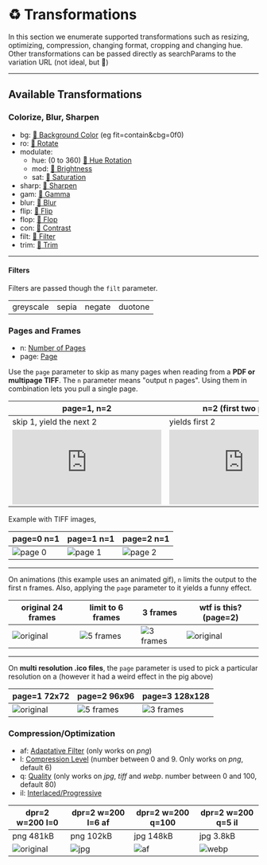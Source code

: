 # ♻️ Transformations

In this section we enumerate supported transformations such as resizing, optimizing, compression, changing format, cropping and changing hue. Other transformations can be passed directly as searchParams to the variation URL (not ideal, but :shrug:)

----------
## Available Transformations


### Colorize, Blur, Sharpen

 - bg:  [🔗 Background Color](https://images.weserv.nl/docs/adjustment.html#background) (eg  fit=contain&cbg=0f0)
 - ro:  [🔗 Rotate](https://images.weserv.nl/docs/adjustment.html#rotate)
 - modulate:
   - hue:   (0 to 360) [🔗 Hue Rotation](https://images.weserv.nl/docs/adjustment.html#hue-rotation)
   - mod: [🔗 Brightness](https://images.weserv.nl/docs/adjustment.html#brightness)
   - sat: [🔗 Saturation](https://images.weserv.nl/docs/adjustment.html#saturation)
 - sharp:  [🔗 Sharpen](https://images.weserv.nl/docs/adjustment.html#sharpen)
 - gam:  [🔗 Gamma](https://images.weserv.nl/docs/adjustment.html#gamma)
 - blur:  [🔗 Blur](https://images.weserv.nl/docs/adjustment.html#blur)
 - flip:  [🔗 Flip](https://images.weserv.nl/docs/adjustment.html#flip)
 - flop:  [🔗 Flop](https://images.weserv.nl/docs/adjustment.html#flop)
 - con:  [🔗 Contrast](https://images.weserv.nl/docs/adjustment.html#contrast)
 - filt:  [🔗 Filter](https://images.weserv.nl/docs/adjustment.html#filter)
 - trim:  [🔗 Trim](https://images.weserv.nl/docs/adjustment.html#trim) 


<adjustments-grid :adjustments="{hue:160,blur:2,sharp:3,con:7,mod:1.4,sat:0.3,gam:2,flip:'',flop:'',tint:'red',ro:90,bg:'19C'}" :default_width="210" default_tx="we"  :default_height="210" image="riff.one/dice_200.png"/>



----
#### Filters 

Filters are passed though the `filt` parameter. 

| |   |   | |
|----------|------|---------|  -- |
| <image-transform image="riff.one/designcue-unsplash.jpg" transform="w=200_filt=greyscale">greyscale</image-transform> | <image-transform image="riff.one/designcue-unsplash.jpg" transform="w=200_filt=sepia">sepia</image-transform> | <image-transform image="riff.one/designcue-unsplash.jpg" transform="w=200_filt=negate">negate</image-transform> | <image-transform image="riff.one/designcue-unsplash.jpg" transform="w=200_filt=duotone">duotone</image-transform> |
 
### Pages and Frames

- n: [Number of Pages](https://images.weserv.nl/docs/format.html#number-of-pages) 
- page: [Page](https://images.weserv.nl/docs/format.html#page)

Use the `page` parameter to skip as many pages when reading from a **PDF or multipage TIFF**.  The `n` parameter means "output n pages". Using them in combination lets you   pull a single page.

| page=1, n=2  |  n=2 (first two pages) | page=2 n=1 (only page 1) |
|----------|------|---------|
| skip 1, yield the next 2 | yields first 2 | skip 2, yield 1 page |
|![original](https://resizer.pictures/w=300_page=1_n=2/riff.one/img/sample_3pages.pdf) |![page 1](https://resizer.pictures/w=300_n=2/riff.one/img/sample_3pages.pdf) |  ![page 2](https://resizer.pictures/w=300_page=2_n=1/riff.one/img/sample_3pages.pdf) |     


Example with TIFF images,  

| page=0 n=1 | page=1 n=1 | page=2 n=1 |
|----------|------|---------|  
|![page 0](https://resizer.pictures/w=300_h=150_page=0_n=1_png/riff.one/banners2.tiff) |![page 1](https://resizer.pictures/w=300_page=1_n=1_png/riff.one/banners2.tiff)| ![page 2](https://resizer.pictures/w=300_page=2_n=1_png/riff.one/banners2.tiff) |  


 
----

On animations (this example uses an animated gif), `n`  limits the output to the first n frames. Also, applying the `page` parameter to it yields a funny effect.

| original 24 frames | limit to 6 frames | 3 frames | wtf is this? (page=2) |
|----------|------|---------|   -- |
|![original](https://resizer.pictures/w=300/riff.one/img/pig.gif) |![5 frames](https://resizer.pictures/w=300_n=6/riff.one/img/pig.gif) | ![3 frames](https://resizer.pictures/w=300_n=3_page=0/riff.one/img/pig.gif) |![original](https://resizer.pictures/w=300_page=2/riff.one/img/pig.gif) |

--- 

On **multi resolution .ico files**, the `page` parameter is used to pick a particular resolution on a  (however it had a weird effect in the pig above)

| page=1 72x72 | page=2 96x96 | page=3 128x128 |
|----------|------|---------|  
|![original](https://resizer.pictures/page=1/riff.one/img/multi_res.ico) |![5 frames](https://resizer.pictures/page=2/riff.one/img/multi_res.ico) | ![3 frames](https://resizer.pictures/page=3/riff.one/img/multi_res.ico) |  




 ### Compression/Optimization

- af: [Adaptative Filter](https://images.weserv.nl/docs/format.html#adaptive-filter) (only works on *png*)
- l: [Compression Level](https://images.weserv.nl/docs/format.html#compression-level) (number between 0 and 9. Only works on *png*, default 6)
- q: [Quality](https://images.weserv.nl/docs/format.html#quality) (only works on *jpg*, *tiff* and *webp*. number between 0 and 100, default 80)
- il: [Interlaced/Progressive](https://images.weserv.nl/docs/format.html#interlace-progressive)


| dpr=2 w=200 l=0 | dpr=2 w=200 l=6 af | dpr=2 w=200 q=100   | dpr=2 w=200 q=5 il |
|----------|------|---------|  --  |
| png 481kB | png 102kB | jpg 148kB| jpg 3.8kB  |
|![original](https://resizer.pictures/dpr=2_w=200_png_l=0/riff.one/images/dice.png) |![jpg](https://resizer.pictures/dpr=2_w=200_png_l=6_af/riff.one/images/dice.png) |  ![af](https://resizer.pictures/dpr=2_w=200_jpg_q=100/riff.one/images/designcue-unsplash.jpg)  |  ![webp](https://resizer.pictures/dpr=2_w=200_jpg_q=5/riff.one/images/designcue-unsplash.jpg) |  

